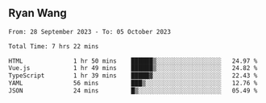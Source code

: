 ## Ryan Wang

<!--START_SECTION:waka-->

```txt
From: 28 September 2023 - To: 05 October 2023

Total Time: 7 hrs 22 mins

HTML              1 hr 50 mins    ██████▒░░░░░░░░░░░░░░░░░░   24.97 %
Vue.js            1 hr 49 mins    ██████▒░░░░░░░░░░░░░░░░░░   24.82 %
TypeScript        1 hr 39 mins    █████▓░░░░░░░░░░░░░░░░░░░   22.43 %
YAML              56 mins         ███▒░░░░░░░░░░░░░░░░░░░░░   12.76 %
JSON              24 mins         █▒░░░░░░░░░░░░░░░░░░░░░░░   05.49 %
```

<!--END_SECTION:waka-->
